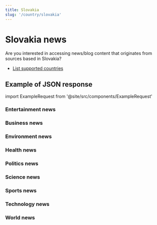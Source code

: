 ```yaml
---
title: Slovakia
slug: '/country/slovakia'
---
```


# Slovakia news

Are you interested in accessing news/blog content that originates from sources based in Slovakia?

- [List supported countries](/articles/countries)

## Example of JSON response

import ExampleRequest from '@site/src/components/ExampleRequest'

### Entertainment news
<ExampleRequest url="https://apitube.io/v1/news/articles?limit=2&category=news/Arts_and_Entertainment&country=sk"></ExampleRequest>

### Business news
<ExampleRequest url="https://apitube.io/v1/news/articles?limit=2&category=news/Business&country=sk"></ExampleRequest>

### Environment news
<ExampleRequest url="https://apitube.io/v1/news/articles?limit=2&category=news/Environment&country=sk"></ExampleRequest>

### Health news
<ExampleRequest url="https://apitube.io/v1/news/articles?limit=2&category=news/Health&country=sk"></ExampleRequest>

### Politics news
<ExampleRequest url="https://apitube.io/v1/news/articles?limit=2&category=news/Politics&country=sk"></ExampleRequest>

### Science news
<ExampleRequest url="https://apitube.io/v1/news/articles?limit=2&category=news/Science&country=sk"></ExampleRequest>

### Sports news
<ExampleRequest url="https://apitube.io/v1/news/articles?limit=2&category=news/Sports&country=sk"></ExampleRequest>

### Technology news
<ExampleRequest url="https://apitube.io/v1/news/articles?limit=2&category=news/Technology&country=sk"></ExampleRequest>

### World news
<ExampleRequest url="https://apitube.io/v1/news/articles?limit=2&category=news/World&country=sk"></ExampleRequest>

